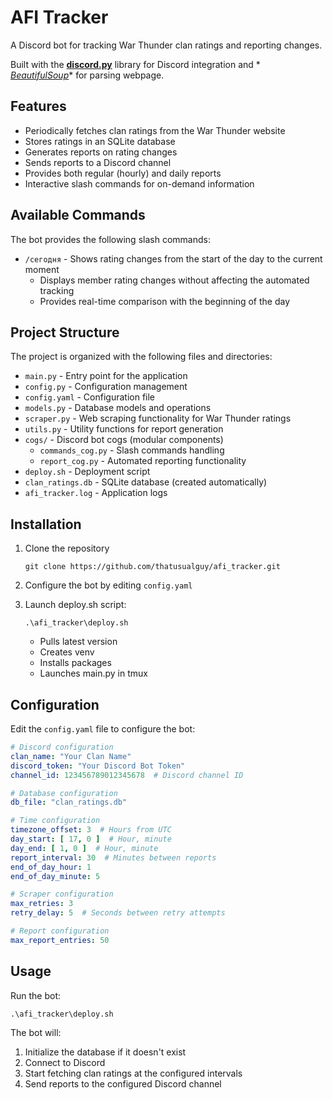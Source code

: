 # AFI Tracker

A Discord bot for tracking War Thunder clan ratings and reporting changes.

Built with the **[discord.py](https://github.com/Rapptz/discord.py)** library for Discord integration and *
*[BeautifulSoup](https://github.com/wention/BeautifulSoup4)** for parsing webpage.

## Features

- Periodically fetches clan ratings from the War Thunder website
- Stores ratings in an SQLite database
- Generates reports on rating changes
- Sends reports to a Discord channel
- Provides both regular (hourly) and daily reports
- Interactive slash commands for on-demand information

## Available Commands

The bot provides the following slash commands:

- `/сегодня` - Shows rating changes from the start of the day to the current moment
    - Displays member rating changes without affecting the automated tracking
    - Provides real-time comparison with the beginning of the day

## Project Structure

The project is organized with the following files and directories:

- `main.py` - Entry point for the application
- `config.py` - Configuration management
- `config.yaml` - Configuration file
- `models.py` - Database models and operations
- `scraper.py` - Web scraping functionality for War Thunder ratings
- `utils.py` - Utility functions for report generation
- `cogs/` - Discord bot cogs (modular components)
    - `commands_cog.py` - Slash commands handling
    - `report_cog.py` - Automated reporting functionality
- `deploy.sh` - Deployment script
- `clan_ratings.db` - SQLite database (created automatically)
- `afi_tracker.log` - Application logs

## Installation

1. Clone the repository
   ```shell
   git clone https://github.com/thatusualguy/afi_tracker.git
   ```
2. Configure the bot by editing `config.yaml`

3. Launch deploy.sh script:
   ```shell
   .\afi_tracker\deploy.sh
   ```

    - Pulls latest version
    - Creates venv
    - Installs packages
    - Launches main.py in tmux

## Configuration

Edit the `config.yaml` file to configure the bot:

```yaml
# Discord configuration
clan_name: "Your Clan Name"
discord_token: "Your Discord Bot Token"
channel_id: 123456789012345678  # Discord channel ID

# Database configuration
db_file: "clan_ratings.db"

# Time configuration
timezone_offset: 3  # Hours from UTC
day_start: [ 17, 0 ]  # Hour, minute
day_end: [ 1, 0 ]  # Hour, minute
report_interval: 30  # Minutes between reports
end_of_day_hour: 1
end_of_day_minute: 5

# Scraper configuration
max_retries: 3
retry_delay: 5  # Seconds between retry attempts

# Report configuration
max_report_entries: 50
```

## Usage

Run the bot:

   ```shell
   .\afi_tracker\deploy.sh
   ```

The bot will:

1. Initialize the database if it doesn't exist
2. Connect to Discord
3. Start fetching clan ratings at the configured intervals
4. Send reports to the configured Discord channel
